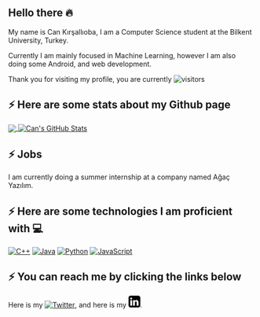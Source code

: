 ## Hello there 🔥

My name is Can Kırşallıoba, I am a Computer Science student at the Bilkent University, Turkey.

Currently I am mainly focused in Machine Learning, however I am also doing some Android, and web development.

Thank you for visiting my profile, you are currently ![visitors](https://img.shields.io/badge/dynamic/json?color=informational&label=visitor&query=value&url=https%3A%2F%2Fapi.countapi.xyz%2Fhit%2FCanKirsallioba.CanKirsallioba%2Freadme)

## ⚡ Here are some stats about my Github page

<a href="https://github.com/CanKirsallioba/CanKirsallioba">
  <img align="center" src="https://github-readme-stats.vercel.app/api/top-langs/?username=CanKirsallioba&,html&title_color=ffffff&text_color=c9cacc&icon_color=2bbc8a&bg_color=1d1f21" />
</a>
<a href="https://github.com/CanKirsallioba/CanKirsallioba">
  <img align="center" src="https://github-readme-stats.vercel.app/api?username=CanKirsallioba&show_icons=true&line_height=27&count_private=true&title_color=ffffff&text_color=c9cacc&icon_color=2bbc8a&bg_color=1d1f21" alt="Can's GitHub Stats" />
</a>

## ⚡ Jobs

I am currently doing a summer internship at a company named Ağaç Yazılım.

## ⚡ Here are some technologies I am proficient with 💻

[![C++](https://img.shields.io/badge/-C%2B%2B-black?style=flat&logo=C%2B%2B&logoColor=ffffff)](https://github.com/CanKirsallioba)
[![Java](https://img.shields.io/badge/Java-black?style=flat&logo=java&logoColor=white&link=https://github.com/CanKirsallioba)](https://github.com/CanKirsallioba) 
[![Python](https://img.shields.io/badge/-Python-black?style=flat&logo=python&link=https://github.com/CanKirsallioba)](https://github.com/CanKirsallioba)
[![JavaScript](https://img.shields.io/badge/-JavaScript-black?style=flat&logo=javascript&link=https://github.com/CanKirsallioba)](https://github.com/CanKirsallioba)


## ⚡ You can reach me by clicking the links below


Here is my [![Twitter][1.2]][1], and here is my [![LinkedIn][2.2]][2].


[1.2]: http://i.imgur.com/wWzX9uB.png (twitter icon without padding)
[2.2]: https://github.com/CanKirsallioba/CanKirsallioba/blob/master/linke.png?raw=true (LinkedIn icon without padding)


[1]: https://twitter.com/CanKirsallioba
[2]: https://www.linkedin.com/in/can-k%C4%B1r%C5%9Fall%C4%B1oba-990940186/

<!--
**CanKirsallioba/CanKirsallioba** is a ✨ _special_ ✨ repository because its `README.md` (this file) appears on your GitHub profile.

Here are some ideas to get you started:

- 🔭 I’m currently working on ...
- 🌱 I’m currently learning ...
- 👯 I’m looking to collaborate on ...
- 🤔 I’m looking for help with ...
- 💬 Ask me about ...
- 📫 How to reach me: ...
- 😄 Pronouns: ...
- ⚡ Fun fact: ...
-->
